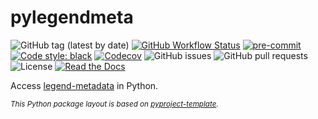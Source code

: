 # pylegendmeta

![GitHub tag (latest by date)](https://img.shields.io/github/v/tag/legend-exp/pylegendmeta?logo=git)
[![GitHub Workflow Status](https://img.shields.io/github/workflow/status/legend-exp/pylegendmeta/legendmeta/main?label=main%20branch&logo=github)](https://github.com/legend-exp/pylegendmeta/actions)
[![pre-commit](https://img.shields.io/badge/pre--commit-enabled-brightgreen?logo=pre-commit&logoColor=white)](https://github.com/pre-commit/pre-commit)
[![Code style: black](https://img.shields.io/badge/code%20style-black-000000.svg)](https://github.com/psf/black)
[![Codecov](https://img.shields.io/codecov/c/github/legend-exp/pylegendmeta?logo=codecov)](https://app.codecov.io/gh/legend-exp/pylegendmeta)
![GitHub issues](https://img.shields.io/github/issues/legend-exp/pylegendmeta?logo=github)
![GitHub pull requests](https://img.shields.io/github/issues-pr/legend-exp/pylegendmeta?logo=github)
![License](https://img.shields.io/github/license/legend-exp/pylegendmeta)
[![Read the Docs](https://img.shields.io/readthedocs/pylegendmeta?logo=readthedocs)](https://pylegendmeta.readthedocs.io)

Access [legend-metadata](https://github.com/legend-exp/legend-metadata) in Python.

<sub>*This Python package layout is based on [pyproject-template](https://github.com/gipert/pyproject-template).*</sub>
